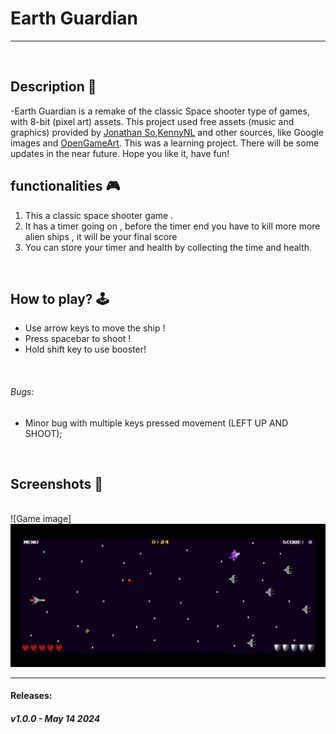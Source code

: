# Earth Guardian


-------------------

<br>

## **Description 📃**
-Earth Guardian is a remake of the classic Space shooter type of games, with 8-bit (pixel art) assets. This project used free assets (music and graphics) provided by [Jonathan So](https://jonathan-so.itch.io/),[KennyNL](https://kenney.nl/) and other sources, like Google images and [OpenGameArt](https://opengameart.org). This was a learning project. There will be some updates in the near future. Hope you like it, have fun!


## **functionalities 🎮**
1. This a classic space shooter game .
2. It has a timer going on , before the timer end you have to kill more more alien ships , it will be your final score
3. You can store your timer and health by collecting the time and health.

<br>

## **How to play? 🕹️**

- Use arrow keys to move the ship !
- Press spacebar to shoot !
- Hold shift key to use booster!
 
<br>

###### Bugs:
* Minor bug with multiple keys pressed movement (LEFT UP AND SHOOT);

<br>

## **Screenshots 📸**

<br>
![Game image] <img src="./assets/images/screenshot.png">

<br>

----------
#### Releases:
##### v1.0.0 - May 14 2024
